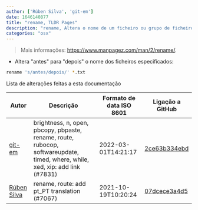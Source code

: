 ```yaml
---
author: ['Rúben Silva', 'git-em']
date: 1646140877
title: "rename, TLDR Pages"
description: "rename, Altera o nome de um ficheiro ou grupo de ficheiros com uma expressão regular."
categories: "osx"
---
```

> Mais informações: <https://www.manpagez.com/man/2/rename/>.

- Altera "antes" para "depois" o nome dos ficheiros especificados:

```bash
rename 's/antes/depois/' *.txt
```
Lista de alterações feitas a esta documentação


Autor | Descrição | Formato de data ISO 8601 | Ligação a GitHub
------|-----|-----|-----
[git-em](mailto:56173216+git-em@users.noreply.github.com) | brightness, n, open, pbcopy, pbpaste, rename, route, rubocop, softwareupdate, timed, where, while, xed, xip: add link (#7831) | 2022-03-01T14:21:17 | [2ce63b334ebd](https://github.com/tldr-pages/tldr/commit/2ce63b334ebd26bb9e46be904fcc19884974e397)
[Rúben Silva](mailto:rubensilva945@gmail.com) | rename, route: add pt_PT translation (#7067) | 2021-10-19T10:20:24 | [07dcece3a4d5](https://github.com/tldr-pages/tldr/commit/07dcece3a4d538d45c4c6dddad392072081c4769)

